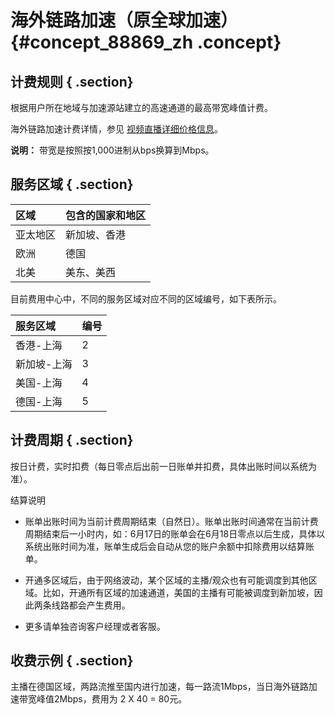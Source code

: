 # 海外链路加速（原全球加速） {#concept_88869_zh .concept}

## 计费规则 { .section}

根据用户所在地域与加速源站建立的高速通道的最高带宽峰值计费。

海外链路加速计费详情，参见 [视频直播详细价格信息](https://cn.aliyun.com/price/product?spm=5176.7991389.632955.BTN_price.2a1a15474UQ9ld#/live/detail)。

**说明：** 带宽是按照按1,000进制从bps换算到Mbps。

## 服务区域 { .section}

|区域|包含的国家和地区|
|:-|:-------|
|亚太地区|新加坡、香港|
|欧洲|德国|
|北美|美东、美西|

目前费用中心中，不同的服务区域对应不同的区域编号，如下表所示。

|服务区域|编号|
|:---|:-|
|香港-上海|2|
|新加坡-上海|3|
|美国-上海|4|
|德国-上海|5|

## 计费周期 { .section}

按日计费，实时扣费（每日零点后出前一日账单并扣费，具体出账时间以系统为准）。

结算说明

-   账单出账时间为当前计费周期结束（自然日）。账单出账时间通常在当前计费周期结束后一小时内，如：6月17日的账单会在6月18日零点以后生成，具体以系统出账时间为准，账单生成后会自动从您的账户余额中扣除费用以结算账单。

-   开通多区域后，由于网络波动，某个区域的主播/观众也有可能调度到其他区域。比如，开通所有区域的加速通道，美国的主播有可能被调度到新加坡，因此两条线路都会产生费用。

-   更多请单独咨询客户经理或者客服。


## 收费示例 { .section}

主播在德国区域，两路流推至国内进行加速，每一路流1Mbps，当日海外链路加速带宽峰值2Mbps，费用为 2 X 40 = 80元。

